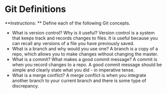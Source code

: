 # Git Definitions

**Instructions: ** Define each of the following Git concepts.

* What is version control?  Why is it useful?
Version control is a system that keeps track and records changes to files. It is useful because you can recall any versions of a file you have previously saved.
* What is a branch and why would you use one?
A branch is a copy of a repo, which allows you to make changes without changing the master.
* What is a commit? What makes a good commit message?
A commit is when you record changes to a repo. A good commit message should be simple and clearly state what you did - in imperative tense.
* What is a merge conflict?
A merge conflict is when you integrate another branch to your current branch and there is some type of discrepancy.